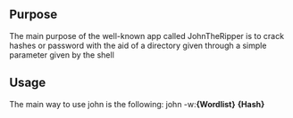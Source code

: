 ## Purpose
The main purpose of the well-known app called JohnTheRipper is to crack hashes or password with the aid of a directory given through a simple parameter given by the shell

## Usage
The main way to use john is the following:
	john -w:__{Wordlist}__ __{Hash}__